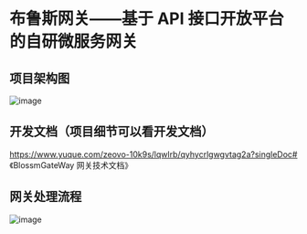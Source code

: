 # 布鲁斯网关——基于 API 接口开放平台的自研微服务网关
## 项目架构图
![image](https://github.com/DIDA-lJ/BlossomGateWay/assets/97254796/d9cb1e54-1ee0-4c24-b333-acd27e1f69b0)

## 开发文档（项目细节可以看开发文档）
https://www.yuque.com/zeovo-10k9s/lqwlrb/qyhycrlgwgvtag2a?singleDoc# 《BlossmGateWay 网关技术文档》


## 网关处理流程

![image](https://github.com/DIDA-lJ/BlossomGateWay/assets/97254796/5274487c-760a-4525-8ddc-e10bfb276222)

